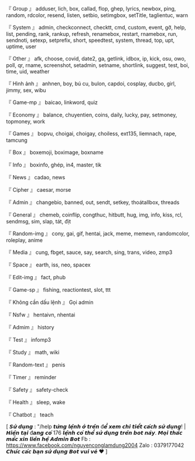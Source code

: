
『 Group 』
adduser, lich, box, callad, flop, ghep, lyrics, newbox, ping, random, rdcolor, resend, listen, setbio, setimgbox, setTitle, taglientuc, warn

『 System 』
admin, checkconnect, checktt, cmd, custom, event, gỡ, help, list, pending, rank, rankup, refresh, renamebox, restart, rnamebox, run, sendnoti, setexp, setprefix, short, speedtest, system, thread, top, upt, uptime, user

『 Other 』
afk, choose, covid, date2, ga, getlink, idbox, ip, kick, osu, owo, poll, qr, rname, screenshot, setadmin, setname, shortlink, suggest, test, boi, time, uid, weather

『 Hình ảnh 』
anhnen, boy, bú cu, bulon, capdoi, cosplay, ducbo, girl, jimmy, sex, wibu

『 Game-mp 』
baicao, linkword, quiz

『 Economy 』
balance, chuyentien, coins, daily, lucky, pay, setmoney, topmoney, work

『 Games 』
bopvu, choigai, choigay, choiless, ext135, liemnach, rape, tamcung

『 Box 』
boxemoji, boximage, boxname

『 Info 』
boxinfo, ghép, in4, master, tik

『 News 』
cadao, news

『 Cipher 』
caesar, morse

『 Admin 』
changebio, banned, out, sendt, setkey, thoátallbox, threads

『 General 』
chemeb, coinflip, congthuc, hitbutt, hug, img, info, kiss, rcl, sendmsg, sim, slap, tát, địt

『 Random-img 』
cony, gai, gif, hentai, jack, meme, memevn, randomcolor, roleplay, anime

『 Media 』
cung, fbget, sauce, say, search, sing, trans, video, zmp3

『 Space 』
earth, iss, neo, spacex

『 Edit-img 』
fact, phub

『 Game-sp 』
fishing, reactiontest, slot, ttt

『 Không cần dấu lệnh 』
Gọi admin

『 Nsfw 』
hentaivn, nhentai

『 Admim 』
history

『 Test 』
infomp3

『 Study 』
math, wiki

『 Random-text 』
penis

『 Timer 』
reminder

『 Safety 』
safety-check

『 Health 』
sleep, wake

『 Chatbot 』
teach

[ 𝙎𝙪̛̉ 𝙙𝙪̣𝙣𝙜 : "/help 𝙩𝙪̛̀𝙣𝙜 𝙡𝙚̣̂𝙣𝙝 𝙤̛̉ 𝙩𝙧𝙚̂𝙣 đ𝙚̂̉ 𝙭𝙚𝙢 𝙘𝙝𝙞 𝙩𝙞𝙚̂́𝙩 𝙘𝙖́𝙘𝙝 𝙨𝙪̛̉ 𝙙𝙪̣𝙣𝙜! | 𝙃𝙞𝙚̣̂𝙣 𝙩𝙖̣𝙞 đ𝙖𝙣𝙜 𝙘𝙤́ 176 𝙡𝙚̣̂𝙣𝙝 𝙘𝙤́ 𝙩𝙝𝙚̂̉ 𝙨𝙪̛̉ 𝙙𝙪̣𝙣𝙜 𝙩𝙧𝙚̂𝙣 𝙗𝙤𝙩 𝙣𝙖̀𝙮. 𝙈𝙤̣𝙞 𝙩𝙝𝙖̆́𝙘 𝙢𝙖̆́𝙘 𝙭𝙞𝙣 𝙡𝙞𝙚̂𝙣 𝙝𝙚̣̂ 𝘼𝙙𝙢𝙞𝙣 𝘽𝙤𝙩 
Fb : https://www.facebook.com/nguyenconglamdung2004
Zalo : 0379177042 
𝘾𝙝𝙪́𝙘 𝙘𝙖́𝙘 𝙗𝙖̣𝙣 𝙨𝙪̛̉ 𝙙𝙪̣𝙣𝙜 𝘽𝙤𝙩 𝙫𝙪𝙞 𝙫𝙚̉ ♥ ]
